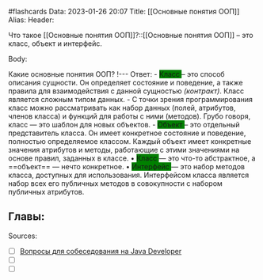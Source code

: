 #flashcards
Data: 2023-01-26 20:07
Title: [[Основные понятия ООП]]
Alias:
Header:

Что такое [[Основные понятия ООП]]?::[[Основные понятия ООП]] – это класс, объект и интерфейс. 
<!--SR:!2023-02-05,2,130-->



Body:



Какие основные понятия ООП?
!---
Ответ:
	- <span style="background-color: green"> Класс </span> – это способ описания сущности. Он определяет состояние и поведение, а также правила для взаимодействия с данной сущностью *(контракт)*. Класс является сложным типом данных.
	- С точки зрения программирования класс можно рассматривать как набор данных (полей, атрибутов, членов класса) и функций для работы с ними (методов). Грубо говоря,  класс — это шаблон для новых объектов.
	- <span style="background-color: green"> Объект </span> – это отдельный представитель класса. Он имеет конкретное состояние и поведение, полностью определяемое классом. Каждый объект имеет конкретные значения атрибутов и методы, работающие с этими значениями на основе правил, заданных в классе.
	• <span style="background-color: green"> Класс </span> — это что-то абстрактное, а ==объект== — нечто конкретное.
	• <span style="background-color: green"> Интерфейс </span> — это набор методов класса, доступных для использования. Интерфейсом класса является набор всех его публичных методов в совокупности с набором публичных атрибутов.
<!--SR:!2023-02-05,1,130-->





Главы:
- 


Sources:
- [ ] [Вопросы для собеседования на Java Developer](https://github.com/enhorse/java-interview/blob/master/README.md#%D0%9E%D0%9E%D0%9F)
- [ ] []()
- [ ] []()
